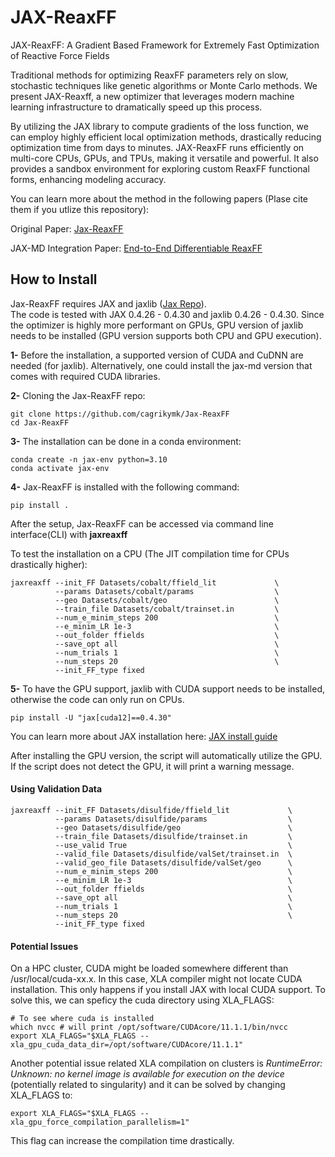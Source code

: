 # JAX-ReaxFF
JAX-ReaxFF: A Gradient Based Framework for Extremely Fast Optimization of Reactive Force Fields

Traditional methods for optimizing ReaxFF parameters rely on slow, stochastic techniques like genetic algorithms or Monte Carlo methods. We present JAX-Reaxff, a new optimizer that leverages modern machine learning infrastructure to dramatically speed up this process.

By utilizing the JAX library to compute gradients of the loss function, we can employ highly efficient local optimization methods, drastically reducing optimization time from days to minutes. JAX-ReaxFF runs efficiently on multi-core CPUs, GPUs, and TPUs, making it versatile and powerful. It also provides a sandbox environment for exploring custom ReaxFF functional forms, enhancing modeling accuracy.

You can learn more about the method in the following papers
(Plase cite them if you utlize this repository):

Original Paper: [Jax-ReaxFF](https://pubs.acs.org/doi/10.1021/acs.jctc.2c00363)

JAX-MD Integration Paper: [End-to-End Differentiable ReaxFF](https://link.springer.com/chapter/10.1007/978-3-031-32041-5_11)

## How to Install
Jax-ReaxFF requires JAX and jaxlib ([Jax Repo](https://github.com/google/jax)). <br>
The code is tested with JAX 0.4.26 - 0.4.30 and jaxlib 0.4.26 - 0.4.30.
Since the optimizer is highly more performant on GPUs, GPU version of jaxlib needs to be installed (GPU version supports both CPU and GPU execution). <br>

**1-** Before the installation, a supported version of CUDA and CuDNN are needed (for jaxlib). Alternatively, one could install the jax-md version that comes with required CUDA libraries. <br>

**2-** Cloning the Jax-ReaxFF repo:
```
git clone https://github.com/cagrikymk/Jax-ReaxFF
cd Jax-ReaxFF
```

**3-** The installation can be done in a conda environment:
```
conda create -n jax-env python=3.10
conda activate jax-env
```
**4-** Jax-ReaxFF is installed with the following command:
```
pip install .
```
After the setup, Jax-ReaxFF can be accessed via command line interface(CLI) with **jaxreaxff**

To test the installation on a CPU (The JIT compilation time for CPUs drastically higher):
```
jaxreaxff --init_FF Datasets/cobalt/ffield_lit             \
          --params Datasets/cobalt/params                  \
          --geo Datasets/cobalt/geo                        \
          --train_file Datasets/cobalt/trainset.in         \
          --num_e_minim_steps 200                          \
          --e_minim_LR 1e-3                                \
          --out_folder ffields                             \
          --save_opt all                                   \
          --num_trials 1                                   \
          --num_steps 20                                   \
          --init_FF_type fixed                             
```          
**5-** To have the GPU support, jaxlib with CUDA support needs to be installed, otherwise the code can only run on CPUs.
```
pip install -U "jax[cuda12]==0.4.30"
```
You can learn more about JAX installation here: [JAX install guide](https://github.com/google/jax#installation)<br>

After installing the GPU version, the script will automatically utilize the GPU. If the script does not detect the GPU, it will print a warning message.


#### Using Validation Data
```
jaxreaxff --init_FF Datasets/disulfide/ffield_lit             \
          --params Datasets/disulfide/params                  \
          --geo Datasets/disulfide/geo                        \
          --train_file Datasets/disulfide/trainset.in         \
          --use_valid True                                    \
          --valid_file Datasets/disulfide/valSet/trainset.in  \
          --valid_geo_file Datasets/disulfide/valSet/geo      \
          --num_e_minim_steps 200                             \
          --e_minim_LR 1e-3                                   \
          --out_folder ffields                                \
          --save_opt all                                      \
          --num_trials 1                                      \
          --num_steps 20                                      \
          --init_FF_type fixed                             
``` 

#### Potential Issues

On a HPC cluster, CUDA might be loaded somewhere different than /usr/local/cuda-xx.x. In this case, XLA compiler might not locate CUDA installation. This only happens if you install JAX with local CUDA support.
To solve this, we can speficy the cuda directory using XLA_FLAGS:
```
# To see where cuda is installed
which nvcc # will print /opt/software/CUDAcore/11.1.1/bin/nvcc
export XLA_FLAGS="$XLA_FLAGS --xla_gpu_cuda_data_dir=/opt/software/CUDAcore/11.1.1"
```

Another potential issue related XLA compilation on clusters is *RuntimeError: Unknown: no kernel image is available for execution on the device* (potentially related to singularity)
and it can be solved by changing XLA_FLAGS to:

```
export XLA_FLAGS="$XLA_FLAGS --xla_gpu_force_compilation_parallelism=1"
```
This flag can increase the compilation time drastically.
